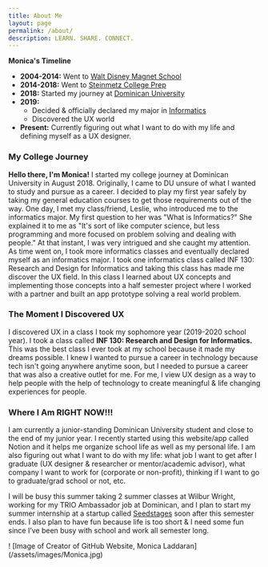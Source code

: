 ```yaml
---
title: About Me
layout: page
permalink: /about/
description: LEARN. SHARE. CONNECT.
---
```

<div class="content-left" markdown="1"?
## **If you want to learn more about me, you've landed on the right page :)**

### **Monica's Timeline**
- **2004-2014:**  Went to [Walt Disney Magnet School](https://www.youtube.com/watch?v=7qzqQhKmHCA&t=55s)
- **2014-2018:** Went to [Steinmetz College Prep](https://www.youtube.com/watch?v=0kfHu9Yb-sU)
- **2018:** Started my journey at [Dominican University](https://www.youtube.com/watch?v=bVEG-zOKeJU)
- **2019:**
  - Decided & officially declared my major in [Informatics](https://www.dom.edu/academics/majors-programs/informatics)
  - Discovered the UX world
- **Present:** Currently figuring out what I want to do with my life and defining myself as a UX designer.

### **My College Journey**
**Hello there, I'm Monica!** I started my college journey at Dominican University in August 2018. Originally, I came to DU unsure of what I wanted to study and pursue as a career. I decided to play my first year safely by taking my general education courses to get those requirements out of the way. One day, I met my class/friend, Leslie, who introduced me to the informatics major. My first question to her was "What is Informatics?" She explained it to me as "It's sort of like computer science, but less programming and more focused on problem solving and dealing with people." At that instant, I was very intrigued and she caught my attention. As time went on, I took more informatics classes and eventually declared myself as an informatics major. I took one informatics class called INF 130: Research and Design for Informatics and taking this class has made me discover the UX field. In this class I learned about UX concepts and implementing those concepts into a half semester project where I worked with a partner and built an app prototype solving a real world problem.

### **The Moment I Discovered UX**
I discovered UX in a class I took my sophomore year (2019-2020 school year). I took a class called **INF 130: Research and Design for Informatics.** This was the best class I ever took at my school because it made my dreams possible. I knew I wanted to pursue a career in technology because tech isn't going anywhere anytime soon, but I needed to pursue a career that was also a creative outlet for me. For me, I view UX design as a way to help people with the help of technology to create meaningful & life changing experiences for people.

### **Where I Am RIGHT NOW!!!**
I am currently a junior-standing Dominican University student and close to the end of my junior year. I recently started using this website/app called Notion and it helps me organize school life as well as my personal life. I am also figuring out what I want to do with my life: what job I want to get after I graduate (UX designer & researcher or mentor/academic advisor), what company I want to work for (corporate or non-profit), thinking if I want to go to graduate/grad school or not, etc.

I will be busy this summer taking 2 summer classes at Wilbur Wright, working for my TRIO Ambassador job at Dominican, and I plan to start my summer internship at a startup called [Seedstages](https://seedstages.com/) soon after this semester ends. I also plan to have fun because life is too short & I need some fun since I’ve been busy with school and work all semester long.

</div>
<div class="img-right" markdown="1">
! [Image of Creator of GitHub Website, Monica Laddaran](/assets/images/Monica.jpg)
</div>
